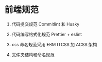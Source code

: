# 前端规范

1. 代码提交规范 Commitlint 和 Husky

2. 代码编写格式化规范 Prettier + eslint

3. css 命名规范采用 EBM
   ITCSS 加 ACSS 架构

4. 文件夹结构和命名规范

